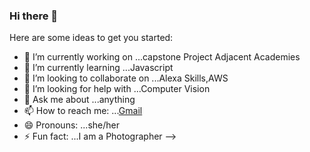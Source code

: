 ### Hi there 👋



Here are some ideas to get you started:

- 🔭 I’m currently working on ...capstone Project Adjacent Academies
- 🌱 I’m currently learning ...Javascript
- 👯 I’m looking to collaborate on ...Alexa Skills,AWS
- 🤔 I’m looking for help with ...Computer Vision
- 💬 Ask me about ...anything
- 📫 How to reach me: ...[Gmail](www.rosearasa7522@gmail.com)
- 😄 Pronouns: ...she/her
- ⚡ Fun fact: ...I am a Photographer
-->
